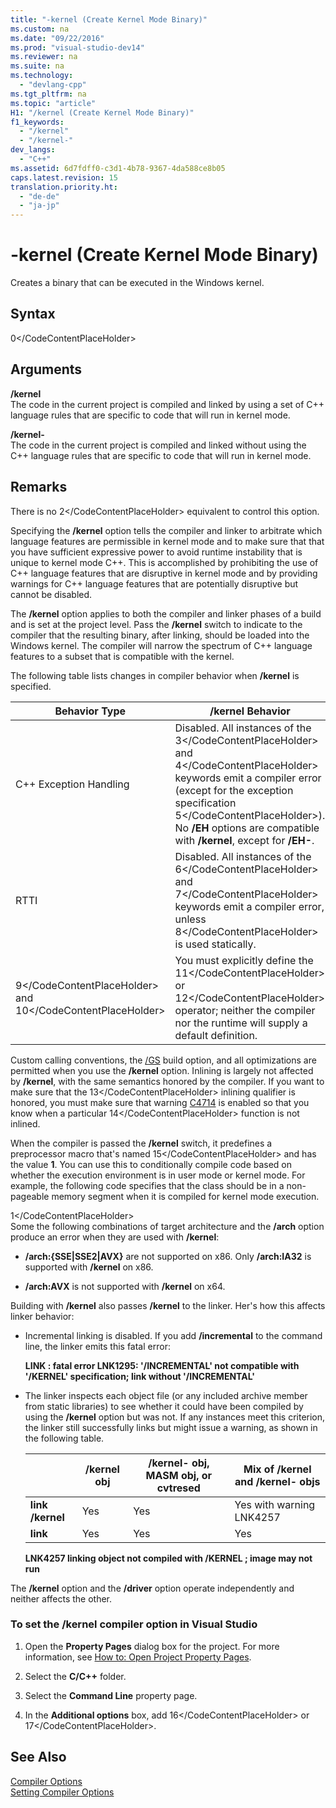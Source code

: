 ```yaml
---
title: "-kernel (Create Kernel Mode Binary)"
ms.custom: na
ms.date: "09/22/2016"
ms.prod: "visual-studio-dev14"
ms.reviewer: na
ms.suite: na
ms.technology: 
  - "devlang-cpp"
ms.tgt_pltfrm: na
ms.topic: "article"
H1: "/kernel (Create Kernel Mode Binary)"
f1_keywords: 
  - "/kernel"
  - "/kernel-"
dev_langs: 
  - "C++"
ms.assetid: 6d7fdff0-c3d1-4b78-9367-4da588ce8b05
caps.latest.revision: 15
translation.priority.ht: 
  - "de-de"
  - "ja-jp"
---
```

# -kernel (Create Kernel Mode Binary)
Creates a binary that can be executed in the Windows kernel.  
  
## Syntax  
  
<CodeContentPlaceHolder>0\</CodeContentPlaceHolder>  
## Arguments  
 **/kernel**  
 The code in the current project is compiled and linked by using a set of C++ language rules that are specific to code that will run in kernel mode.  
  
 **/kernel-**  
 The code in the current project is compiled and linked without using the C++ language rules that are specific to code that will run in kernel mode.  
  
## Remarks  
 There is no <CodeContentPlaceHolder>2\</CodeContentPlaceHolder> equivalent to control this option.  
  
 Specifying the **/kernel** option tells the compiler and linker to arbitrate which language features are permissible in kernel mode and to make sure that that you have sufficient expressive power to avoid runtime instability that is unique to kernel mode C++. This is accomplished by prohibiting the use of C++ language features that are disruptive in kernel mode and by providing warnings for C++ language features that are potentially disruptive but cannot be disabled.  
  
 The **/kernel** option applies to both the compiler and linker phases of a build and is set at the project level. Pass the **/kernel** switch to indicate to the compiler that the resulting binary, after linking, should be loaded into the Windows kernel. The compiler will narrow the spectrum of C++ language features to a subset that is compatible with the kernel.  
  
 The following table lists changes in compiler behavior when **/kernel** is specified.  
  
|Behavior Type|**/kernel** Behavior|  
|-------------------|---------------------------|  
|C++ Exception Handling|Disabled. All instances of the <CodeContentPlaceHolder>3\</CodeContentPlaceHolder> and <CodeContentPlaceHolder>4\</CodeContentPlaceHolder> keywords emit a compiler error (except for the exception specification <CodeContentPlaceHolder>5\</CodeContentPlaceHolder>). No **/EH** options are compatible with **/kernel**, except for **/EH-**.|  
|RTTI|Disabled. All instances of the <CodeContentPlaceHolder>6\</CodeContentPlaceHolder> and <CodeContentPlaceHolder>7\</CodeContentPlaceHolder> keywords emit a compiler error, unless <CodeContentPlaceHolder>8\</CodeContentPlaceHolder> is used statically.|  
|<CodeContentPlaceHolder>9\</CodeContentPlaceHolder> and <CodeContentPlaceHolder>10\</CodeContentPlaceHolder>|You must explicitly define the <CodeContentPlaceHolder>11\</CodeContentPlaceHolder> or <CodeContentPlaceHolder>12\</CodeContentPlaceHolder> operator; neither the compiler nor the runtime will supply a default definition.|  
  
 Custom calling conventions, the [/GS](../vs140/-gs--buffer-security-check-.md) build option, and all optimizations are permitted when you use the **/kernel** option. Inlining is largely not affected by **/kernel**, with the same semantics honored by the compiler. If you want to make sure that the <CodeContentPlaceHolder>13\</CodeContentPlaceHolder> inlining qualifier is honored, you must make sure that warning [C4714](../vs140/compiler-warning--level-4--c4714.md) is enabled so that you know when a particular <CodeContentPlaceHolder>14\</CodeContentPlaceHolder> function is not inlined.  
  
 When the compiler is passed the **/kernel** switch, it predefines a preprocessor macro that's named <CodeContentPlaceHolder>15\</CodeContentPlaceHolder> and has the value **1**. You can use this to conditionally compile code based on whether the execution environment is in user mode or kernel mode. For example, the following code specifies that the class should be in a non-pageable memory segment when it is compiled for kernel mode execution.  
  
<CodeContentPlaceHolder>1\</CodeContentPlaceHolder>  
 Some the following combinations of target architecture and the **/arch** option produce an error when they are used with **/kernel**:  
  
-   **/arch:{SSE&#124;SSE2&#124;AVX}** are not supported on x86. Only **/arch:IA32** is supported with **/kernel** on x86.  
  
-   **/arch:AVX** is not supported with **/kernel** on x64.  
  
 Building with **/kernel** also passes **/kernel** to the linker. Her's how this affects linker behavior:  
  
-   Incremental linking is disabled. If you add **/incremental** to the command line, the linker emits this fatal error:  
  
     **LINK : fatal error LNK1295: '/INCREMENTAL' not compatible with '/KERNEL' specification; link without '/INCREMENTAL'**  
  
-   The linker inspects each object file (or any included archive member from static libraries) to see whether it could have been compiled by using the **/kernel** option but was not. If any instances meet this criterion, the linker still successfully links but might issue a warning, as shown in the following table.  
  
    ||**/kernel** obj|**/kernel-** obj, MASM obj, or cvtresed|Mix of **/kernel** and **/kernel-** objs|  
    |-|----------------------|-----------------------------------------------|-------------------------------------------------|  
    |**link /kernel**|Yes|Yes|Yes with warning LNK4257|  
    |**link**|Yes|Yes|Yes|  
  
     **LNK4257 linking object not compiled with /KERNEL ; image may not run**  
  
 The **/kernel** option and the **/driver** option operate independently and neither affects the other.  
  
### To set the /kernel compiler option in Visual Studio  
  
1.  Open the **Property Pages** dialog box for the project. For more information, see [How to: Open Project Property Pages](../vs140/how-to--open-project-property-pages.md).  
  
2.  Select the **C/C++** folder.  
  
3.  Select the **Command Line** property page.  
  
4.  In the **Additional options** box, add <CodeContentPlaceHolder>16\</CodeContentPlaceHolder> or <CodeContentPlaceHolder>17\</CodeContentPlaceHolder>.  
  
## See Also  
 [Compiler Options](../vs140/compiler-options.md)   
 [Setting Compiler Options](../vs140/setting-compiler-options.md)